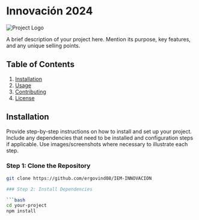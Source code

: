 # Innovación 2024

![Project Logo](https://example.com/logo.png)

A brief description of your project here. Mention its purpose, key features, and any unique selling points.

## Table of Contents

1. [Installation](#installation)
2. [Usage](#usage)
3. [Contributing](#contributing)
4. [License](#license)

## Installation

Provide step-by-step instructions on how to install and set up your project. Include any dependencies that need to be installed and configuration steps if applicable. Use images/screenshots where necessary to illustrate each step.

### Step 1: Clone the Repository

```bash
git clone https://github.com/ergovind08/IEM-INNOVACION

### Step 2: Install Dependencies

```bash
cd your-project
npm install
